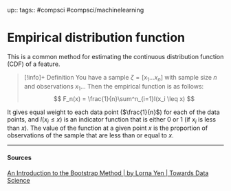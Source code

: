 up:: 
tags:: #compsci #compsci/machinelearning  

# Empirical distribution function

This is a common method for estimating the continuous distribution function (CDF) of a feature.

> [!info]+ Definition
> You have a sample $\zeta = [ x_1 ... x_n ]$ with sample size $n$ and observations $x_1$... Then the empirical function is as follows:
> $$
> F_n(x) = \frac{1}{n}\sum^n_{i=1}I(x_i \leq x)
> $$

It gives equal weight to each data point ($\frac{1}{n}$) for each of the data points, and $I(x_i \leq x)$ is an indicator function that is either 0 or 1 (if $x_i$ is less than $x$). The value of the function at a given point $x$ is the proportion of observations of the sample that are less than or equal to $x$.

---
#### Sources
[An Introduction to the Bootstrap Method | by Lorna Yen | Towards Data Science](https://towardsdatascience.com/an-introduction-to-the-bootstrap-method-58bcb51b4d60)
